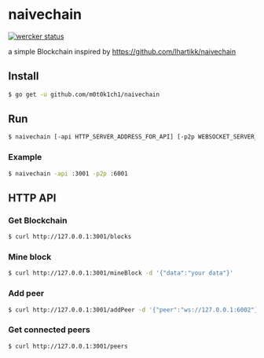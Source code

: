 # naivechain

[![wercker status](https://app.wercker.com/status/058426a6b55db2bd57c5325739cb7224/s/master "wercker status")](https://app.wercker.com/project/byKey/058426a6b55db2bd57c5325739cb7224)

a simple Blockchain inspired by https://github.com/lhartikk/naivechain

## Install

``` sh
$ go get -u github.com/m0t0k1ch1/naivechain
```

## Run

``` sh
$ naivechain [-api HTTP_SERVER_ADDRESS_FOR_API] [-p2p WEBSOCKET_SERVER_ADDRESS_FOR_P2P] [-origin P2P_ORIGIN]
```

### Example

``` sh
$ naivechain -api :3001 -p2p :6001
```

## HTTP API

### Get Blockchain

``` sh
$ curl http://127.0.0.1:3001/blocks
```

### Mine block

``` sh
$ curl http://127.0.0.1:3001/mineBlock -d '{"data":"your data"}'
```

### Add peer

``` sh
$ curl http://127.0.0.1:3001/addPeer -d '{"peer":"ws://127.0.0.1:6002"}'
```

### Get connected peers

``` sh
$ curl http://127.0.0.1:3001/peers
```
